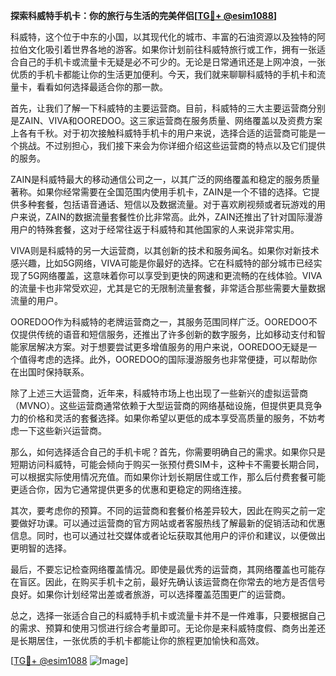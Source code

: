 **探索科威特手机卡：你的旅行与生活的完美伴侣[[TG💪+ @esim1088](https://t.me/s/esim1088)]**

科威特，这个位于中东的小国，以其现代化的城市、丰富的石油资源以及独特的阿拉伯文化吸引着世界各地的游客。如果你计划前往科威特旅行或工作，拥有一张适合自己的手机卡或流量卡无疑是必不可少的。无论是日常通讯还是上网冲浪，一张优质的手机卡都能让你的生活更加便利。今天，我们就来聊聊科威特的手机卡和流量卡，看看如何选择最适合你的那一款。

首先，让我们了解一下科威特的主要运营商。目前，科威特的三大主要运营商分别是ZAIN、VIVA和OOREDOO。这三家运营商在服务质量、网络覆盖以及资费方案上各有千秋。对于初次接触科威特手机卡的用户来说，选择合适的运营商可能是一个挑战。不过别担心，我们接下来会为你详细介绍这些运营商的特点以及它们提供的服务。

ZAIN是科威特最大的移动通信公司之一，以其广泛的网络覆盖和稳定的服务质量著称。如果你经常需要在全国范围内使用手机卡，ZAIN是一个不错的选择。它提供多种套餐，包括语音通话、短信以及数据流量。对于喜欢刷视频或者玩游戏的用户来说，ZAIN的数据流量套餐性价比非常高。此外，ZAIN还推出了针对国际漫游用户的特殊套餐，这对于经常往返于科威特和其他国家的人来说非常实用。

VIVA则是科威特的另一大运营商，以其创新的技术和服务闻名。如果你对新技术感兴趣，比如5G网络，VIVA可能是你最好的选择。它在科威特的部分城市已经实现了5G网络覆盖，这意味着你可以享受到更快的网速和更流畅的在线体验。VIVA的流量卡也非常受欢迎，尤其是它的无限制流量套餐，非常适合那些需要大量数据流量的用户。

OOREDOO作为科威特的老牌运营商之一，其服务范围同样广泛。OOREDOO不仅提供传统的语音和短信服务，还推出了许多创新的数字服务，比如移动支付和智能家居解决方案。对于想要尝试更多增值服务的用户来说，OOREDOO无疑是一个值得考虑的选择。此外，OOREDOO的国际漫游服务也非常便捷，可以帮助你在出国时保持联系。

除了上述三大运营商，近年来，科威特市场上也出现了一些新兴的虚拟运营商（MVNO）。这些运营商通常依赖于大型运营商的网络基础设施，但提供更具竞争力的价格和灵活的套餐选择。如果你希望以更低的成本享受高质量的服务，不妨考虑一下这些新兴运营商。

那么，如何选择适合自己的手机卡呢？首先，你需要明确自己的需求。如果你只是短期访问科威特，可能会倾向于购买一张预付费SIM卡，这种卡不需要长期合同，可以根据实际使用情况充值。而如果你计划长期居住或工作，那么后付费套餐可能更适合你，因为它通常提供更多的优惠和更稳定的网络连接。

其次，要考虑你的预算。不同的运营商和套餐价格差异较大，因此在购买之前一定要做好功课。可以通过运营商的官方网站或者客服热线了解最新的促销活动和优惠信息。同时，也可以通过社交媒体或者论坛获取其他用户的评价和建议，以便做出更明智的选择。

最后，不要忘记检查网络覆盖情况。即使是最优秀的运营商，其网络覆盖也可能存在盲区。因此，在购买手机卡之前，最好先确认该运营商在你常去的地方是否信号良好。如果你计划经常出差或者旅游，可以选择覆盖范围更广的运营商。

总之，选择一张适合自己的科威特手机卡或流量卡并不是一件难事，只要根据自己的需求、预算和使用习惯进行综合考量即可。无论你是来科威特度假、商务出差还是长期居住，一张优质的手机卡都能让你的旅程更加愉快和高效。

[[TG💪+ @esim1088](https://t.me/s/esim1088) ![Image](https://i.postimg.cc/4NQfJmqS/Snipaste-2025-05-13-00-14-12.png)]